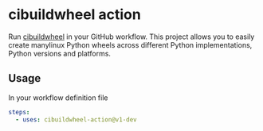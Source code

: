 # cibuildwheel action
Run [cibuildwheel](https://github.com/joerick/cibuildwheel) in your GitHub
workflow. This project allows you to easily create manylinux Python wheels
across different Python implementations, Python versions and platforms.

## Usage
In your workflow definition file
```yaml
steps:
  - uses: cibuildwheel-action@v1-dev
```

